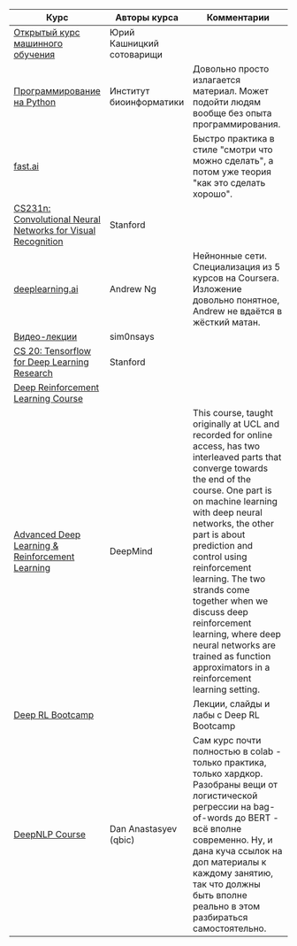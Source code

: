 | Курс                                                         | Авторы курса              | Комментарии                                                  |
| ------------------------------------------------------------ | ------------------------- | ------------------------------------------------------------ |
| [Открытый курс машинного обучения](https://habr.com/company/ods/blog/322626/) | Юрий Кашницкий сотоварищи |                                                              |
| [Программирование на Python](https://stepik.org/course/67/)  | Институт биоинформатики   | Довольно просто излагается материал. Может подойти людям вообще без опыта программирования. |
| [fast.ai](http://course.fast.ai/)                            |                           | Быстро практика в стиле "смотри что можно сделать", а потом уже теория "как это сделать хорошо". |
| [CS231n: Convolutional Neural Networks for Visual Recognition](http://cs231n.stanford.edu/) | Stanford                  |                                                              |
| [deeplearning.ai](https://www.coursera.org/specializations/deep-learning) | Andrew Ng                 | Нейнонные сети. Специализация из 5 курсов на Coursera. Изложение довольно понятное, Andrew не вдаётся в жёсткий матан. |
| [Видео-лекции](https://www.youtube.com/channel/UCQj_dwbIydi588xrfjWSL5g) | sim0nsays                 |                                                              |
| [CS 20: Tensorflow for Deep Learning Research](https://web.stanford.edu/class/cs20si/) | Stanford                  |                                                              |
| [Deep Reinforcement Learning Course](https://simoninithomas.github.io/Deep_reinforcement_learning_Course/) |                           |                                                              |
| [Advanced Deep Learning & Reinforcement Learning](https://www.youtube.com/watch?v=iOh7QUZGyiU&list=PLqYmG7hTraZDNJre23vqCGIVpfZ_K2RZs) | DeepMind                  | This course, taught originally at UCL and recorded for online access, has two interleaved parts that converge towards the end of the course. One part is on machine learning with deep neural networks, the other part is about prediction and control using reinforcement learning. The two strands come together when we discuss deep reinforcement learning, where deep neural networks are trained as function approximators in a reinforcement learning setting. |
| [Deep RL Bootcamp](https://sites.google.com/view/deep-rl-bootcamp/lectures) |                           | Лекции, слайды и лабы с Deep RL Bootcamp                     |
|[ DeepNLP Course](https://github.com/DanAnastasyev/DeepNLP-Course)|Dan Anastasyev (qbic)|Сам курс почти полностью в colab - только практика, только хардкор. Разобраны вещи от логистической регрессии на bag-of-words до BERT - всё вполне современно. Ну, и дана куча ссылок на доп материалы к каждому занятию, так что должны быть вполне реально в этом разбираться самостоятельно.|



